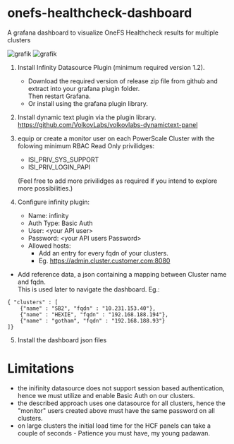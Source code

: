 # onefs-healthcheck-dashboard
A grafana dashboard to visualize OneFS Healthcheck results for multiple clusters

![grafik](https://user-images.githubusercontent.com/75881070/211829997-def87545-fe4b-49a8-bf40-c1b89b5f4085.png)
![grafik](https://user-images.githubusercontent.com/75881070/211830157-4c54b0f4-6a31-4c1a-9cd5-90d16dcda4f7.png)

1. Install Infinity Datasource Plugin (minimum required version 1.2).
	  - Download the required version of release zip file from github and extract into your grafana plugin folder.  
	    Then restart Grafana.
	  - Or install using the grafana plugin library.
	
2. Install dynamic text plugin via the plugin library. 
  https://github.com/VolkovLabs/volkovlabs-dynamictext-panel
  
4. equip or create a monitor user on each PowerScale Cluster with the folowing minimum RBAC Read Only privilidges:
	  - ISI_PRIV_SYS_SUPPORT 
	  - ISI_PRIV_LOGIN_PAPI 
	  
   (Feel free to add more privilidges as required if you intend to explore more possibilities.)
   
3. Configure infinity plugin:
	  - Name: infinity
	  - Auth Type: Basic Auth
	  - User: \<your API user\>
	  - Password: \<your API users Password\>
	  - Allowed hosts:
	    - Add an entry for every fqdn of your clusters.
	    - Eg. https://admin.cluster.customer.com:8080
			
  - Add reference data, a json containing a mapping between Cluster name and fqdn.   
		This is used later to navigate the dashboard. 
		Eg.:  
```
{ "clusters" : [
	{"name" : "SB2", "fqdn" : "10.231.153.40"},
	{"name" : "HEXIE", "fqdn" : "192.168.188.194"},
	{"name" : "gotham", "fqdn" : "192.168.188.93"}
]}
```
			
5. Install the dashboard json files

# Limitations
- the inifinity datasource does not support session based authentication, hence we must utilize and enable Basic Auth on our clusters.
- the described approach uses one datasource for all clusters, hence the "monitor" users created above must have the same password on all clusters.
- on large clusters the initial load time for the HCF panels can take a couple of seconds - Patience you must have, my young padawan.
